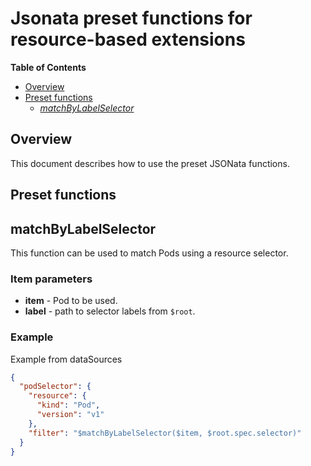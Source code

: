 # Jsonata preset functions for resource-based extensions

**Table of Contents**

- [Overview](#overview)
- [Preset functions](#preset-functions)
  - [_matchByLabelSelector_](#matchbylabelselector)

## Overview

This document describes how to use the preset JSONata functions.

## Preset functions

## matchByLabelSelector

This function can be used to match Pods using a resource selector.

### Item parameters

- **item** - Pod to be used.
- **label** - path to selector labels from `$root`.

### Example

Example from dataSources

```json
{
  "podSelector": {
    "resource": {
      "kind": "Pod",
      "version": "v1"
    },
    "filter": "$matchByLabelSelector($item, $root.spec.selector)"
  }
}
```
